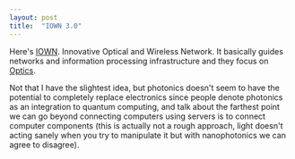 ```yaml
---
layout: post
title:  "IOWN 3.0"
---
```


Here's [IOWN][iown]. Innovative Optical and Wireless Network. It basically guides networks and information processing infrastructure and they focus on [Optics][optics].

Not that I have the slightest idea, but photonics doesn't seem to have the potential to completely replace electronics since people denote photonics as an integration to quantum computing, and talk about the farthest point we can go beyond connecting computers using servers is to connect computer components (this is actually not a rough approach, light doesn't acting sanely when you try to manipulate it but with nanophotonics we can agree to disagree).







[optics]: https://en.wikipedia.org/wiki/Optics
[iown]: https://www.rd.ntt/e/iown/